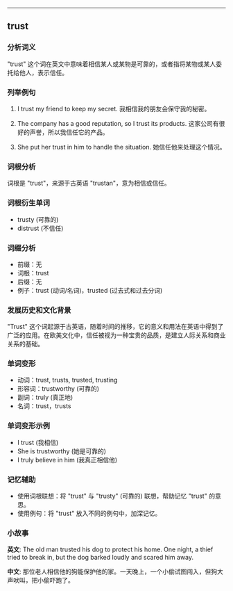 
---------------
## trust
### 分析词义
"trust" 这个词在英文中意味着相信某人或某物是可靠的，或者指将某物或某人委托给他人，表示信任。

### 列举例句
1. I trust my friend to keep my secret.
   我相信我的朋友会保守我的秘密。
   
2. The company has a good reputation, so I trust its products.
   这家公司有很好的声誉，所以我信任它的产品。
   
3. She put her trust in him to handle the situation.
   她信任他来处理这个情况。

### 词根分析
词根是 "trust"，来源于古英语 "trustan"，意为相信或信任。

### 词根衍生单词
- trusty (可靠的)
- distrust (不信任)

### 词缀分析
- 前缀：无
- 词根：trust
- 后缀：无
- 例子：trust (动词/名词)，trusted (过去式和过去分词)

### 发展历史和文化背景
"Trust" 这个词起源于古英语，随着时间的推移，它的意义和用法在英语中得到了广泛的应用。在欧美文化中，信任被视为一种宝贵的品质，是建立人际关系和商业关系的基础。

### 单词变形
- 动词：trust, trusts, trusted, trusting
- 形容词：trustworthy (可靠的)
- 副词：truly (真正地)
- 名词：trust，trusts

### 单词变形示例
- I trust (我相信)
- She is trustworthy (她是可靠的)
- I truly believe in him (我真正相信他)

### 记忆辅助
- 使用词根联想：将 "trust" 与 "trusty" (可靠的) 联想，帮助记忆 "trust" 的意思。
- 使用例句：将 "trust" 放入不同的例句中，加深记忆。

### 小故事
**英文**:
The old man trusted his dog to protect his home. One night, a thief tried to break in, but the dog barked loudly and scared him away.

**中文**:
那位老人相信他的狗能保护他的家。一天晚上，一个小偷试图闯入，但狗大声吠叫，把小偷吓跑了。

